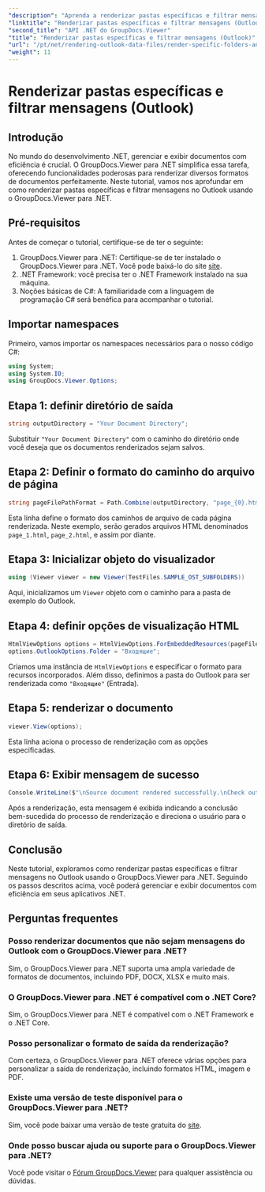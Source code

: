 ```yaml
---
"description": "Aprenda a renderizar pastas específicas e filtrar mensagens no Outlook usando o GroupDocs.Viewer para .NET. Simplifique o gerenciamento de documentos em aplicativos .NET."
"linktitle": "Renderizar pastas específicas e filtrar mensagens (Outlook)"
"second_title": "API .NET do GroupDocs.Viewer"
"title": "Renderizar pastas específicas e filtrar mensagens (Outlook)"
"url": "/pt/net/rendering-outlook-data-files/render-specific-folders-and-filter-messages-outlook/"
"weight": 11
---
```


# Renderizar pastas específicas e filtrar mensagens (Outlook)

## Introdução
No mundo do desenvolvimento .NET, gerenciar e exibir documentos com eficiência é crucial. O GroupDocs.Viewer para .NET simplifica essa tarefa, oferecendo funcionalidades poderosas para renderizar diversos formatos de documentos perfeitamente. Neste tutorial, vamos nos aprofundar em como renderizar pastas específicas e filtrar mensagens no Outlook usando o GroupDocs.Viewer para .NET.
## Pré-requisitos
Antes de começar o tutorial, certifique-se de ter o seguinte:
1. GroupDocs.Viewer para .NET: Certifique-se de ter instalado o GroupDocs.Viewer para .NET. Você pode baixá-lo do site [site](https://releases.groupdocs.com/viewer/net/).
2. .NET Framework: você precisa ter o .NET Framework instalado na sua máquina.
3. Noções básicas de C#: A familiaridade com a linguagem de programação C# será benéfica para acompanhar o tutorial.

## Importar namespaces
Primeiro, vamos importar os namespaces necessários para o nosso código C#:
```csharp
using System;
using System.IO;
using GroupDocs.Viewer.Options;
```

## Etapa 1: definir diretório de saída
```csharp
string outputDirectory = "Your Document Directory";
```
Substituir `"Your Document Directory"` com o caminho do diretório onde você deseja que os documentos renderizados sejam salvos.
## Etapa 2: Definir o formato do caminho do arquivo de página
```csharp
string pageFilePathFormat = Path.Combine(outputDirectory, "page_{0}.html");
```
Esta linha define o formato dos caminhos de arquivo de cada página renderizada. Neste exemplo, serão gerados arquivos HTML denominados `page_1.html`, `page_2.html`, e assim por diante.
## Etapa 3: Inicializar objeto do visualizador
```csharp
using (Viewer viewer = new Viewer(TestFiles.SAMPLE_OST_SUBFOLDERS))
```
Aqui, inicializamos um `Viewer` objeto com o caminho para a pasta de exemplo do Outlook.
## Etapa 4: definir opções de visualização HTML
```csharp
HtmlViewOptions options = HtmlViewOptions.ForEmbeddedResources(pageFilePathFormat);
options.OutlookOptions.Folder = "Входящие";
```
Criamos uma instância de `HtmlViewOptions` e especificar o formato para recursos incorporados. Além disso, definimos a pasta do Outlook para ser renderizada como `"Входящие"` (Entrada).
## Etapa 5: renderizar o documento
```csharp
viewer.View(options);
```
Esta linha aciona o processo de renderização com as opções especificadas.
## Etapa 6: Exibir mensagem de sucesso
```csharp
Console.WriteLine($"\nSource document rendered successfully.\nCheck output in {outputDirectory}.");
```
Após a renderização, esta mensagem é exibida indicando a conclusão bem-sucedida do processo de renderização e direciona o usuário para o diretório de saída.

## Conclusão
Neste tutorial, exploramos como renderizar pastas específicas e filtrar mensagens no Outlook usando o GroupDocs.Viewer para .NET. Seguindo os passos descritos acima, você poderá gerenciar e exibir documentos com eficiência em seus aplicativos .NET.
## Perguntas frequentes
### Posso renderizar documentos que não sejam mensagens do Outlook com o GroupDocs.Viewer para .NET?
Sim, o GroupDocs.Viewer para .NET suporta uma ampla variedade de formatos de documentos, incluindo PDF, DOCX, XLSX e muito mais.
### O GroupDocs.Viewer para .NET é compatível com o .NET Core?
Sim, o GroupDocs.Viewer para .NET é compatível com o .NET Framework e o .NET Core.
### Posso personalizar o formato de saída da renderização?
Com certeza, o GroupDocs.Viewer para .NET oferece várias opções para personalizar a saída de renderização, incluindo formatos HTML, imagem e PDF.
### Existe uma versão de teste disponível para o GroupDocs.Viewer para .NET?
Sim, você pode baixar uma versão de teste gratuita do [site](https://releases.groupdocs.com/).
### Onde posso buscar ajuda ou suporte para o GroupDocs.Viewer para .NET?
Você pode visitar o [Fórum GroupDocs.Viewer](https://forum.groupdocs.com/c/viewer/9) para qualquer assistência ou dúvidas.